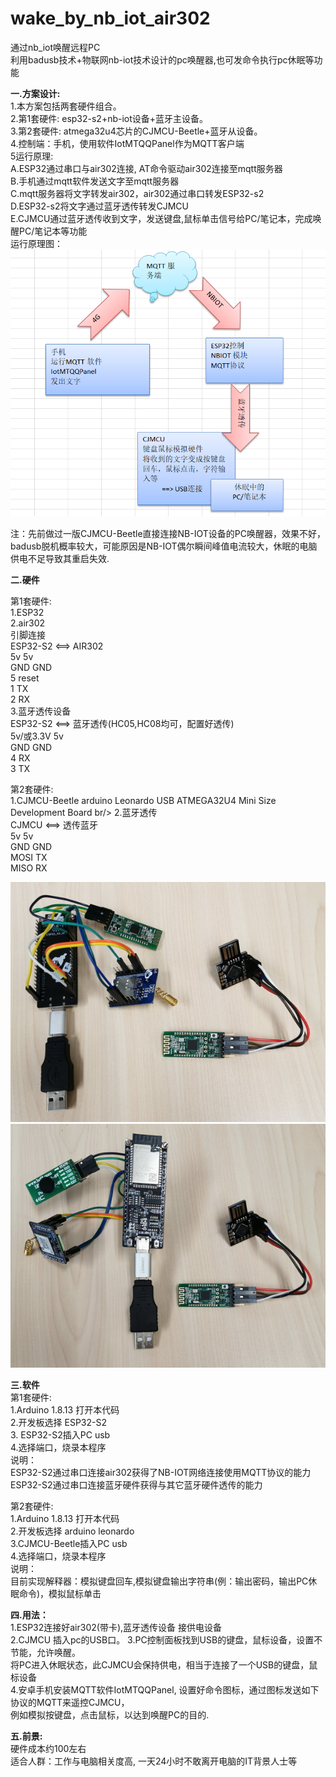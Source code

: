 # wake_by_nb_iot_air302
通过nb_iot唤醒远程PC <br/>
利用badusb技术+物联网nb-iot技术设计的pc唤醒器,也可发命令执行pc休眠等功能<br/>

 <b>一.方案设计:</b><br/>
1.本方案包括两套硬件组合。<br/>
2.第1套硬件: esp32-s2+nb-iot设备+蓝牙主设备。<br/>
3.第2套硬件: atmega32u4芯片的CJMCU-Beetle+蓝牙从设备。<br/>
4.控制端：手机，使用软件IotMTQQPanel作为MQTT客户端 <br/>
5运行原理:<br/>
  A.ESP32通过串口与air302连接, AT命令驱动air302连接至mqtt服务器<br/>
  B.手机通过mqtt软件发送文字至mqtt服务器<br/>
  C.mqtt服务器将文字转发air302，air302通过串口转发ESP32-s2<br/>
  D.ESP32-s2将文字通过蓝牙透传转发CJMCU<br/>
  E.CJMCU通过蓝牙透传收到文字，发送键盘,鼠标单击信号给PC/笔记本，完成唤醒PC/笔记本等功能<br/>
运行原理图：<br/>
<img src= 'https://github.com/lixy123/nbiot_waker_pc/blob/main/yuanli.JPG?raw=true' /> <br/>

注：先前做过一版CJMCU-Beetle直接连接NB-IOT设备的PC唤醒器，效果不好，badusb脱机概率较大，可能原因是NB-IOT偶尔瞬间峰值电流较大，休眠的电脑供电不足导致其重启失效.<br/>

 <b> 二.硬件</b>  <br/>
 
第1套硬件:  <br/>
  1.ESP32<br/>
  2.air302<br/>
  引脚连接 <br/>
  ESP32-S2 <==> AIR302 <br/>
  5v         5v <br/>
  GND        GND <br/>
  5          reset <br/>
  1          TX <br/>
  2          RX <br/>
  3.蓝牙透传设备 <br/>
  ESP32-S2 <==> 蓝牙透传(HC05,HC08均可，配置好透传) <br/>
  5v/或3.3V  5v <br/>
  GND        GND <br/>
  4          RX <br/>
  3          TX <br/>
  
第2套硬件:  <br/>
  1.CJMCU-Beetle arduino Leonardo USB ATMEGA32U4 Mini Size Development Board br/>
  2.蓝牙透传 <br/>
  CJMCU <==> 透传蓝牙 <br/>
  5v         5v <br/>
  GND        GND <br/>
  MOSI       TX <br/>
  MISO       RX   <br/>

<img src= 'https://github.com/lixy123/nbiot_waker_pc/blob/main/1.jpg?raw=true' /> 
<img src= 'https://github.com/lixy123/nbiot_waker_pc/blob/main/2.jpg?raw=true' /> 

 <b> 三.软件</b>  <br/>
 第1套硬件: <br/>
  1.Arduino 1.8.13 打开本代码 <br/>
  2.开发板选择 ESP32-S2 <br/>
  3. ESP32-S2插入PC usb <br/>
  4.选择端口，烧录本程序 <br/>
  说明：<br/>
  ESP32-S2通过串口连接air302获得了NB-IOT网络连接使用MQTT协议的能力 <br/>
  ESP32-S2通过串口连接蓝牙硬件获得与其它蓝牙硬件透传的能力 <br/>


 第2套硬件:<br/>
  1.Arduino 1.8.13 打开本代码<br/>
  2.开发板选择 arduino leonardo<br/>
  3.CJMCU-Beetle插入PC usb<br/>
  4.选择端口，烧录本程序<br/>
  说明：<br/>
  目前实现解释器：模拟键盘回车,模拟键盘输出字符串(例：输出密码，输出PC休眠命令)，模拟鼠标单击<br/>
  

 <b> 四.用法：</b> <br/>
  1.ESP32连接好air302(带卡),蓝牙透传设备 接供电设备 <br/>
  2.CJMCU 插入pc的USB口。
  3.PC控制面板找到USB的键盘，鼠标设备，设置不节能，允许唤醒。 <br/> 
    将PC进入休眠状态，此CJMCU会保持供电，相当于连接了一个USB的键盘，鼠标设备 <br/>
  4.安卓手机安装MQTT软件IotMTQQPanel, 设置好命令图标，通过图标发送如下协议的MQTT来遥控CJMCU， <br/>
    例如模拟按键盘，点击鼠标，以达到唤醒PC的目的. <br/>
  

 <b> 五.前景:</b> <br/>
硬件成本约100左右<br/>
适合人群：工作与电脑相关度高, 一天24小时不敢离开电脑的IT背景人士等<br/>





